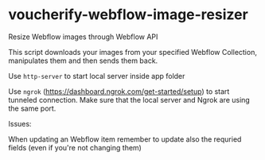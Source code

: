 # voucherify-webflow-image-resizer
Resize Webflow images through Webflow API

This script downloads your images from your specified Webflow Collection, manipulates them and then sends them back.

Use `http-server` to start local server inside app folder

Use `ngrok` (https://dashboard.ngrok.com/get-started/setup) to start tunneled connection. Make sure that the local server and Ngrok are using the same port.

Issues:

When updating an Webflow item remember to update also the requried fields (even if you're not changing them)